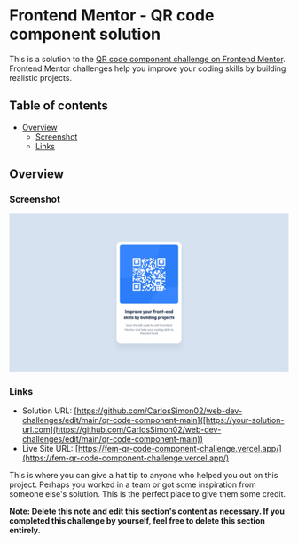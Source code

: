 # Frontend Mentor - QR code component solution

This is a solution to the [QR code component challenge on Frontend Mentor](https://www.frontendmentor.io/challenges/qr-code-component-iux_sIO_H). Frontend Mentor challenges help you improve your coding skills by building realistic projects. 

## Table of contents

- [Overview](#overview)
  - [Screenshot](#screenshot)
  - [Links](#links)

## Overview

### Screenshot

![](./screenshot.jpg)

### Links

- Solution URL: [https://github.com/CarlosSimon02/web-dev-challenges/edit/main/qr-code-component-main]([https://your-solution-url.com](https://github.com/CarlosSimon02/web-dev-challenges/edit/main/qr-code-component-main))
- Live Site URL: [https://fem-qr-code-component-challenge.vercel.app/](https://fem-qr-code-component-challenge.vercel.app/)


This is where you can give a hat tip to anyone who helped you out on this project. Perhaps you worked in a team or got some inspiration from someone else's solution. This is the perfect place to give them some credit.

**Note: Delete this note and edit this section's content as necessary. If you completed this challenge by yourself, feel free to delete this section entirely.**
